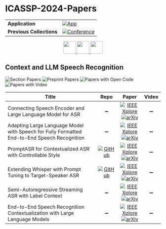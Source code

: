 # ICASSP-2024-Papers

<table>
    <tr>
        <td><strong>Application</strong></td>
        <td>
            <a href="https://huggingface.co/spaces/DmitryRyumin/NewEraAI-Papers" style="float:left;">
                <img src="https://img.shields.io/badge/🤗-NewEraAI--Papers-FFD21F.svg" alt="App" />
            </a>
        </td>
    </tr>
    <tr>
        <td><strong>Previous Collections</strong></td>
        <td>
            <a href="https://github.com/DmitryRyumin/ICASSP-2023-24-Papers/blob/main/README_2023.md">
                <img src="http://img.shields.io/badge/ICASSP-2023-0073AE.svg" alt="Conference">
            </a>
        </td>
    </tr>
</table>

<div align="center">
    <a href="https://github.com/DmitryRyumin/ICASSP-2023-24-Papers/blob/main/sections/2024/main/MLSP-L4.md">
        <img src="https://cdn.jsdelivr.net/gh/DmitryRyumin/NewEraAI-Papers@main/images/left.svg" width="40" alt="" />
    </a>
    <a href="https://github.com/DmitryRyumin/ICASSP-2023-24-Papers/">
        <img src="https://cdn.jsdelivr.net/gh/DmitryRyumin/NewEraAI-Papers@main/images/home.svg" width="40" alt="" />
    </a>
    <a href="https://github.com/DmitryRyumin/ICASSP-2023-24-Papers/blob/main/sections/2024/main/AASP-L2.md">
        <img src="https://cdn.jsdelivr.net/gh/DmitryRyumin/NewEraAI-Papers@main/images/right.svg" width="40" alt="" />
    </a>
</div>

## Context and LLM Speech Recognition

![Section Papers](https://img.shields.io/badge/Section%20Papers-6-42BA16) ![Preprint Papers](https://img.shields.io/badge/Preprint%20Papers-0-b31b1b) ![Papers with Open Code](https://img.shields.io/badge/Papers%20with%20Open%20Code-0-1D7FBF) ![Papers with Video](https://img.shields.io/badge/Papers%20with%20Video-0-FF0000)

| **Title** | **Repo** | **Paper** | **Video** |
|-----------|:--------:|:---------:|:---------:|
| Connecting Speech Encoder and Large Language Model for ASR | :heavy_minus_sign: | [![IEEE Xplore](https://img.shields.io/badge/IEEE-10445874-E4A42C.svg)](https://ieeexplore.ieee.org/document/10445874) <br /> [![arXiv](https://img.shields.io/badge/arXiv-2309.13963-b31b1b.svg)](https://arxiv.org/abs/2309.13963) | :heavy_minus_sign: |
| Adapting Large Language Model with Speech for Fully Formatted End-to-End Speech Recognition | :heavy_minus_sign: | [![IEEE Xplore](https://img.shields.io/badge/IEEE-10448204-E4A42C.svg)](https://ieeexplore.ieee.org/document/10448204) <br /> [![arXiv](https://img.shields.io/badge/arXiv-2307.08234-b31b1b.svg)](https://arxiv.org/abs/2307.08234) | :heavy_minus_sign: |
| PromptASR for Contextualized ASR with Controllable Style | [![GitHub](https://img.shields.io/github/stars/k2-fsa/icefall?style=flat)](https://github.com/k2-fsa/icefall) | [![IEEE Xplore](https://img.shields.io/badge/IEEE-10448264-E4A42C.svg)](https://ieeexplore.ieee.org/document/10448264) <br /> [![arXiv](https://img.shields.io/badge/arXiv-2309.07414-b31b1b.svg)](https://arxiv.org/abs/2309.07414) | :heavy_minus_sign: |
| Extending Whisper with Prompt Tuning to Target-Speaker ASR | [![GitHub](https://img.shields.io/github/stars/Aisaka0v0/TS-Whisper?style=flat)](https://github.com/Aisaka0v0/TS-Whisper) | [![IEEE Xplore](https://img.shields.io/badge/IEEE-10447492-E4A42C.svg)](https://ieeexplore.ieee.org/document/10447492) <br /> [![arXiv](https://img.shields.io/badge/arXiv-2312.08079-b31b1b.svg)](https://arxiv.org/abs/2312.08079) | :heavy_minus_sign: |
| Semi-Autoregressive Streaming ASR with Label Context | :heavy_minus_sign: | [![IEEE Xplore](https://img.shields.io/badge/IEEE-10446807-E4A42C.svg)](https://ieeexplore.ieee.org/document/10446807) <br /> [![arXiv](https://img.shields.io/badge/arXiv-2309.10926-b31b1b.svg)](https://arxiv.org/abs/2309.10926) | :heavy_minus_sign: |
| End-to-End Speech Recognition Contextualization with Large Language Models | :heavy_minus_sign: | [![IEEE Xplore](https://img.shields.io/badge/IEEE-10446898-E4A42C.svg)](https://ieeexplore.ieee.org/document/10446898) <br /> [![arXiv](https://img.shields.io/badge/arXiv-2309.10917-b31b1b.svg)](https://arxiv.org/abs/2309.10917) | :heavy_minus_sign: |
